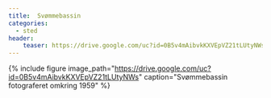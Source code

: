 ```yaml
---
title:  Svømmebassin
categories: 
  - sted
header:
    teaser: https://drive.google.com/uc?id=0B5v4mAibvkKXVEpVZ21tLUtyNWs
---
```


{% include figure 
    image_path="https://drive.google.com/uc?id=0B5v4mAibvkKXVEpVZ21tLUtyNWs"
    caption="Svømmebassin fotograferet omkring 1959" %}
